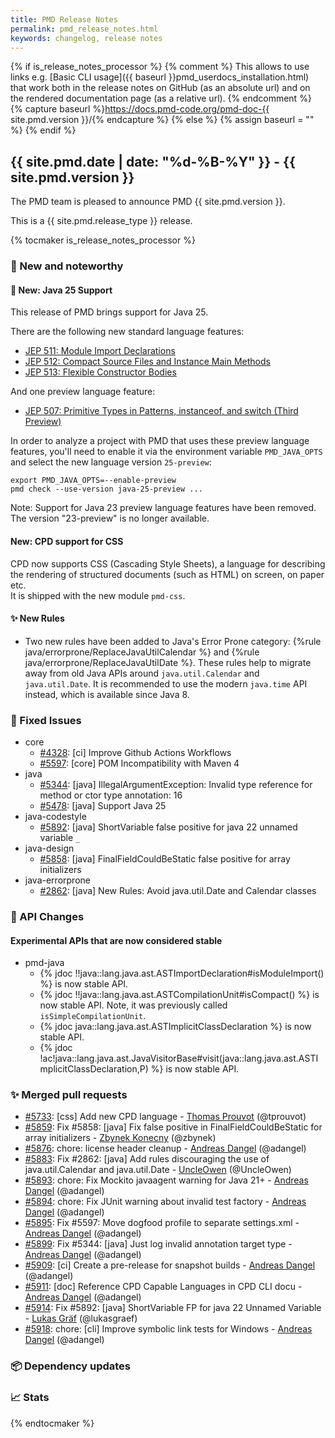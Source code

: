 ```yaml
---
title: PMD Release Notes
permalink: pmd_release_notes.html
keywords: changelog, release notes
---
```


{% if is_release_notes_processor %}
{% comment %}
This allows to use links e.g. [Basic CLI usage]({{ baseurl }}pmd_userdocs_installation.html) that work both
in the release notes on GitHub (as an absolute url) and on the rendered documentation page (as a relative url).
{% endcomment %}
{% capture baseurl %}https://docs.pmd-code.org/pmd-doc-{{ site.pmd.version }}/{% endcapture %}
{% else %}
{% assign baseurl = "" %}
{% endif %}

## {{ site.pmd.date | date: "%d-%B-%Y" }} - {{ site.pmd.version }}

The PMD team is pleased to announce PMD {{ site.pmd.version }}.

This is a {{ site.pmd.release_type }} release.

{% tocmaker is_release_notes_processor %}

### 🚀 New and noteworthy

#### 🚀 New: Java 25 Support
This release of PMD brings support for Java 25.

There are the following new standard language features:
* [JEP 511: Module Import Declarations](https://openjdk.org/jeps/511)
* [JEP 512: Compact Source Files and Instance Main Methods](https://openjdk.org/jeps/512)
* [JEP 513: Flexible Constructor Bodies](https://openjdk.org/jeps/513)

And one preview language feature:
* [JEP 507: Primitive Types in Patterns, instanceof, and switch (Third Preview)](https://openjdk.org/jeps/507)

In order to analyze a project with PMD that uses these preview language features,
you'll need to enable it via the environment variable `PMD_JAVA_OPTS` and select the new language
version `25-preview`:

    export PMD_JAVA_OPTS=--enable-preview
    pmd check --use-version java-25-preview ...

Note: Support for Java 23 preview language features have been removed. The version "23-preview"
is no longer available.

#### New: CPD support for CSS
CPD now supports CSS (Cascading Style Sheets), a language for describing the rendering of structured
documents (such as HTML) on screen, on paper etc.  
It is shipped with the new module `pmd-css`.

#### ✨ New Rules
* Two new rules have been added to Java's Error Prone category: {%rule java/errorprone/ReplaceJavaUtilCalendar %}
  and {%rule java/errorprone/ReplaceJavaUtilDate %}. These rules help to migrate away from old Java APIs around
  `java.util.Calendar` and `java.util.Date`. It is recommended to use the modern `java.time` API instead, which
  is available since Java 8.

### 🐛 Fixed Issues
* core
  * [#4328](https://github.com/pmd/pmd/issues/4328): \[ci] Improve Github Actions Workflows
  * [#5597](https://github.com/pmd/pmd/issues/5597): \[core] POM Incompatibility with Maven 4
* java
  * [#5344](https://github.com/pmd/pmd/issues/5344): \[java] IllegalArgumentException: Invalid type reference for method or ctor type annotation: 16
  * [#5478](https://github.com/pmd/pmd/issues/5478): \[java] Support Java 25
* java-codestyle
  * [#5892](https://github.com/pmd/pmd/issues/5892): \[java] ShortVariable false positive for java 22 unnamed variable `_`
* java-design
  * [#5858](https://github.com/pmd/pmd/issues/5858): \[java] FinalFieldCouldBeStatic false positive for array initializers
* java-errorprone
  * [#2862](https://github.com/pmd/pmd/issues/2862): \[java] New Rules: Avoid java.util.Date and Calendar classes

### 🚨 API Changes

#### Experimental APIs that are now considered stable
* pmd-java
  * {% jdoc !!java::lang.java.ast.ASTImportDeclaration#isModuleImport() %} is now stable API.
  * {% jdoc !!java::lang.java.ast.ASTCompilationUnit#isCompact() %} is now stable API. Note, it was previously
    called `isSimpleCompilationUnit`.
  * {% jdoc java::lang.java.ast.ASTImplicitClassDeclaration %} is now stable API.
  * {% jdoc !ac!java::lang.java.ast.JavaVisitorBase#visit(java::lang.java.ast.ASTImplicitClassDeclaration,P) %} is now
    stable API.

### ✨ Merged pull requests
<!-- content will be automatically generated, see /do-release.sh -->
* [#5733](https://github.com/pmd/pmd/pull/5733): \[css] Add new CPD language - [Thomas Prouvot](https://github.com/tprouvot) (@tprouvot)
* [#5859](https://github.com/pmd/pmd/pull/5859): Fix #5858: \[java] Fix false positive in FinalFieldCouldBeStatic for array initializers - [Zbynek Konecny](https://github.com/zbynek) (@zbynek)
* [#5876](https://github.com/pmd/pmd/pull/5876): chore: license header cleanup - [Andreas Dangel](https://github.com/adangel) (@adangel)
* [#5883](https://github.com/pmd/pmd/pull/5883): Fix #2862: \[java] Add rules discouraging the use of java.util.Calendar and java.util.Date - [UncleOwen](https://github.com/UncleOwen) (@UncleOwen)
* [#5893](https://github.com/pmd/pmd/pull/5893): chore: Fix Mockito javaagent warning for Java 21+ - [Andreas Dangel](https://github.com/adangel) (@adangel)
* [#5894](https://github.com/pmd/pmd/pull/5894): chore: Fix JUnit warning about invalid test factory - [Andreas Dangel](https://github.com/adangel) (@adangel)
* [#5895](https://github.com/pmd/pmd/pull/5895): Fix #5597: Move dogfood profile to separate settings.xml - [Andreas Dangel](https://github.com/adangel) (@adangel)
* [#5899](https://github.com/pmd/pmd/pull/5899): Fix #5344: \[java] Just log invalid annotation target type - [Andreas Dangel](https://github.com/adangel) (@adangel)
* [#5909](https://github.com/pmd/pmd/pull/5909): \[ci] Create a pre-release for snapshot builds - [Andreas Dangel](https://github.com/adangel) (@adangel)
* [#5911](https://github.com/pmd/pmd/pull/5911): \[doc] Reference CPD Capable Languages in CPD CLI docu - [Andreas Dangel](https://github.com/adangel) (@adangel)
* [#5914](https://github.com/pmd/pmd/pull/5914): Fix #5892: \[java] ShortVariable FP for java 22 Unnamed Variable - [Lukas Gräf](https://github.com/lukasgraef) (@lukasgraef)
* [#5918](https://github.com/pmd/pmd/pull/5918): chore: \[cli] Improve symbolic link tests for Windows - [Andreas Dangel](https://github.com/adangel) (@adangel)

### 📦 Dependency updates
<!-- content will be automatically generated, see /do-release.sh -->

### 📈 Stats
<!-- content will be automatically generated, see /do-release.sh -->

{% endtocmaker %}

